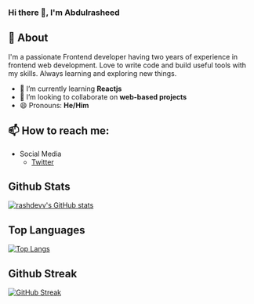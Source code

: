 ### Hi there 👋, I'm Abdulrasheed

## 🧐 About <a name = "about"></a>
I'm a passionate Frontend developer having two years of experience in frontend web development. Love to write code and build useful tools with my skills. Always learning and exploring new things.

- 🌱 I’m currently learning **Reactjs**
- 👯 I’m looking to collaborate on **web-based projects**
- 😄 Pronouns: **He/Him**

## 📫 How to reach me:
 - Social Media
 	  - [Twitter](https://twitter.com/yinkaah_)

## Github Stats 
[![rashdevv's GitHub stats](https://github-readme-stats.vercel.app/api?username=rashdevv&theme=dark&show_icons=true)](https://github.com/anuraghazra/github-readme-stats)

## Top Languages 
[![Top Langs](https://github-readme-stats.vercel.app/api/top-langs?username=rashdevv&layout=compact&theme=dark&show_icons=true)](https://github.com/anuraghazra/github-readme-stats)

## Github Streak
[![GitHub Streak](https://github-readme-streak-stats.herokuapp.com?user=rashdevv&theme=dark&hide_border=true)](https://git.io/streak-stats)

